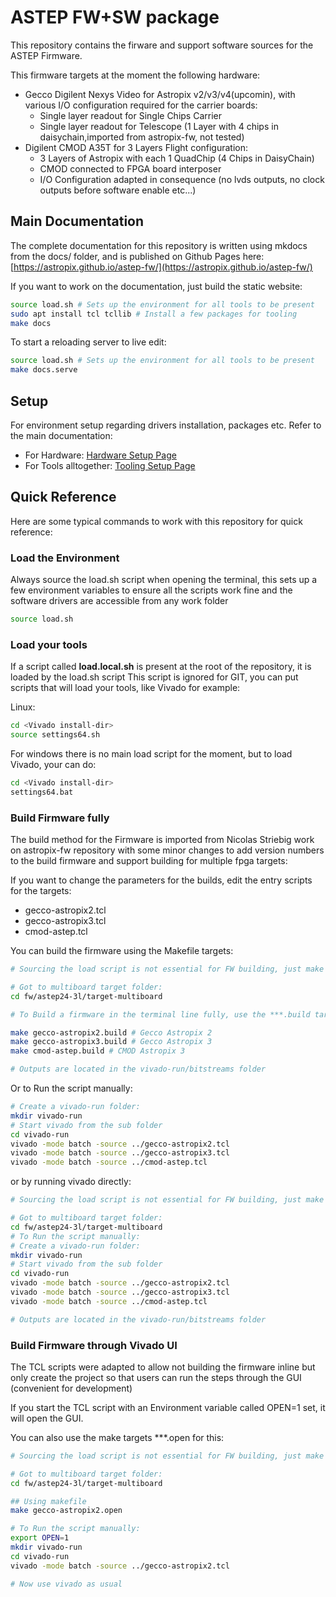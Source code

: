 # ASTEP FW+SW package

This repository contains the firware and support software sources for the ASTEP Firmware.

This firmware targets at the moment the following hardware:

- Gecco Digilent Nexys Video for Astropix v2/v3/v4(upcomin), with various I/O configuration required for the carrier boards:
    - Single layer readout for Single Chips Carrier
    - Single layer readout for Telescope (1 Layer with 4 chips in daisychain,imported from astropix-fw, not tested)
- Digilent CMOD A35T for 3 Layers Flight configuration:
    - 3 Layers of Astropix with each 1 QuadChip (4 Chips in DaisyChain)
    - CMOD connected to FPGA board interposer
    - I/O Configuration adapted in consequence (no lvds outputs, no clock outputs before software enable etc...)

## Main Documentation

The complete documentation for this repository is written using mkdocs from the docs/ folder, and is published on Github Pages here: [https://astropix.github.io/astep-fw/](https://astropix.github.io/astep-fw/)

If you want to work on the documentation, just build the static website: 

```bash
source load.sh # Sets up the environment for all tools to be present
sudo apt install tcl tcllib # Install a few packages for tooling
make docs
```
To start a reloading server to live edit:

```bash
source load.sh # Sets up the environment for all tools to be present
make docs.serve
```

## Setup 

For environment setup regarding drivers installation, packages etc. Refer to the main documentation:

- For Hardware: [Hardware Setup Page](https://astropix.github.io/astep-fw/setup/hardware)
- For Tools alltogether: [Tooling Setup Page](https://astropix.github.io/astep-fw/setup/tooling)

## Quick Reference 

Here are some typical commands to work with this repository for quick reference: 

### Load the Environment

Always source the load.sh script when opening the terminal, this sets up a few environment variables to ensure all the scripts work fine and the software drivers are accessible from any work folder 


```bash
source load.sh
```

### Load your tools

If a script called **load.local.sh** is present at the root of the repository, it is loaded by the load.sh script 
This script is ignored for GIT, you can put scripts that will load your tools, like Vivado for example:

Linux:

```bash
cd <Vivado install-dir>
source settings64.sh
```

For windows there is no main load script for the moment, but to load Vivado, your can do:

```bash
cd <Vivado install-dir>
settings64.bat
```

### Build Firmware fully

The build method for the Firmware is imported from Nicolas Striebig work on astropix-fw repository with some minor changes to add version numbers to the build firmware and support building for multiple fpga targets:


If you want to change the parameters for the builds, edit the entry scripts for the targets: 
- gecco-astropix2.tcl
- gecco-astropix3.tcl
- cmod-astep.tcl 

You can build the firmware using the Makefile targets:

```bash
# Sourcing the load script is not essential for FW building, just make sure vivado is accessible from your terminal

# Got to multiboard target folder:
cd fw/astep24-3l/target-multiboard

# To Build a firmware in the terminal line fully, use the ***.build targets:

make gecco-astropix2.build # Gecco Astropix 2
make gecco-astropix3.build # Gecco Astropix 3
make cmod-astep.build # CMOD Astropix 3

# Outputs are located in the vivado-run/bitstreams folder
```

Or to Run the script manually:

```bash
# Create a vivado-run folder:
mkdir vivado-run 
# Start vivado from the sub folder
cd vivado-run
vivado -mode batch -source ../gecco-astropix2.tcl
vivado -mode batch -source ../gecco-astropix3.tcl
vivado -mode batch -source ../cmod-astep.tcl
```

or by running vivado directly:


```bash
# Sourcing the load script is not essential for FW building, just make sure vivado is accessible from your terminal

# Got to multiboard target folder:
cd fw/astep24-3l/target-multiboard
# To Run the script manually:
# Create a vivado-run folder:
mkdir vivado-run 
# Start vivado from the sub folder
cd vivado-run
vivado -mode batch -source ../gecco-astropix2.tcl
vivado -mode batch -source ../gecco-astropix3.tcl
vivado -mode batch -source ../cmod-astep.tcl

# Outputs are located in the vivado-run/bitstreams folder
```

### Build Firmware through Vivado UI

The TCL scripts were adapted to allow not building the firmware inline but only create the project so that users can run the steps through the GUI (convenient for development)

If you start the TCL script with an Environment variable called OPEN=1 set, it will open the GUI.

You can also use the make targets ***.open for this: 

```bash
# Sourcing the load script is not essential for FW building, just make sure vivado is accessible from your terminal

# Got to multiboard target folder:
cd fw/astep24-3l/target-multiboard

## Using makefile 
make gecco-astropix2.open 

# To Run the script manually:
export OPEN=1
mkdir vivado-run 
cd vivado-run
vivado -mode batch -source ../gecco-astropix2.tcl

# Now use vivado as usual
```
